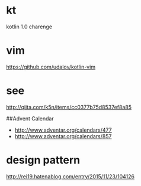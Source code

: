 # kt
kotlin 1.0 charenge

# vim
https://github.com/udalov/kotlin-vim

# see
http://qiita.com/k5n/items/cc0377b75d8537ef8a85

##Advent Calendar
- http://www.adventar.org/calendars/477
- http://www.adventar.org/calendars/857

# design pattern
http://rei19.hatenablog.com/entry/2015/11/23/104126



